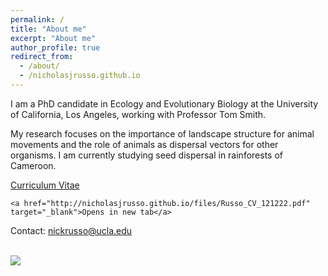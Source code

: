 ```yaml
---
permalink: /
title: "About me"
excerpt: "About me"
author_profile: true
redirect_from: 
  - /about/
  - /nicholasjrusso.github.io
---
```


I am a PhD candidate in Ecology and Evolutionary Biology at the University of California, Los Angeles, working with Professor Tom Smith. 

My research focuses on the importance of landscape structure for animal movements and the role of animals as dispersal vectors for other organisms. I am currently studying seed dispersal in rainforests of Cameroon.

[Curriculum Vitae](http://nicholasjrusso.github.io/files/Russo_CV_121222.pdf)

    <a href="http://nicholasjrusso.github.io/files/Russo_CV_121222.pdf" target="_blank">Opens in new tab</a>

Contact: nickrusso@ucla.edu

<br/><img src='/images/Bouamir_Forest.png'>
